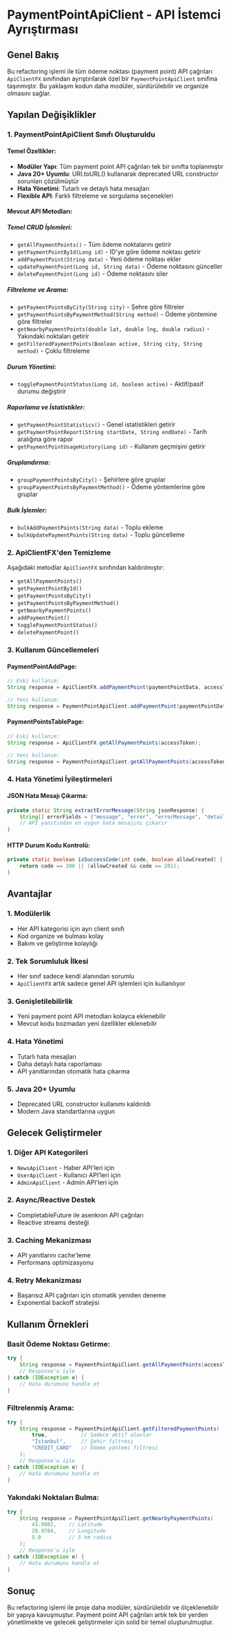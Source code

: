 # PaymentPointApiClient - API İstemci Ayrıştırması

## Genel Bakış

Bu refactoring işlemi ile tüm ödeme noktası (payment point) API çağrıları `ApiClientFX` sınıfından ayrıştırılarak özel bir `PaymentPointApiClient` sınıfına taşınmıştır. Bu yaklaşım kodun daha modüler, sürdürülebilir ve organize olmasını sağlar.

## Yapılan Değişiklikler

### 1. PaymentPointApiClient Sınıfı Oluşturuldu

#### Temel Özellikler:
- **Modüler Yapı**: Tüm payment point API çağrıları tek bir sınıfta toplanmıştır
- **Java 20+ Uyumlu**: URI.toURL() kullanarak deprecated URL constructor sorunları çözülmüştür
- **Hata Yönetimi**: Tutarlı ve detaylı hata mesajları
- **Flexible API**: Farklı filtreleme ve sorgulama seçenekleri

#### Mevcut API Metodları:

##### Temel CRUD İşlemleri:
- `getAllPaymentPoints()` - Tüm ödeme noktalarını getirir
- `getPaymentPointById(Long id)` - ID'ye göre ödeme noktası getirir
- `addPaymentPoint(String data)` - Yeni ödeme noktası ekler
- `updatePaymentPoint(Long id, String data)` - Ödeme noktasını günceller
- `deletePaymentPoint(Long id)` - Ödeme noktasını siler

##### Filtreleme ve Arama:
- `getPaymentPointsByCity(String city)` - Şehre göre filtreler
- `getPaymentPointsByPaymentMethod(String method)` - Ödeme yöntemine göre filtreler
- `getNearbyPaymentPoints(double lat, double lng, double radius)` - Yakındaki noktaları getirir
- `getFilteredPaymentPoints(Boolean active, String city, String method)` - Çoklu filtreleme

##### Durum Yönetimi:
- `togglePaymentPointStatus(Long id, boolean active)` - Aktif/pasif durumu değiştirir

##### Raporlama ve İstatistikler:
- `getPaymentPointStatistics()` - Genel istatistikleri getirir
- `getPaymentPointReport(String startDate, String endDate)` - Tarih aralığına göre rapor
- `getPaymentPointUsageHistory(Long id)` - Kullanım geçmişini getirir

##### Gruplandırma:
- `groupPaymentPointsByCity()` - Şehirlere göre gruplar
- `groupPaymentPointsByPaymentMethod()` - Ödeme yöntemlerine göre gruplar

##### Bulk İşlemler:
- `bulkAddPaymentPoints(String data)` - Toplu ekleme
- `bulkUpdatePaymentPoints(String data)` - Toplu güncelleme

### 2. ApiClientFX'den Temizleme

Aşağıdaki metodlar `ApiClientFX` sınıfından kaldırılmıştır:
- `getAllPaymentPoints()`
- `getPaymentPointById()`
- `getPaymentPointsByCity()`
- `getPaymentPointsByPaymentMethod()`
- `getNearbyPaymentPoints()`
- `addPaymentPoint()`
- `togglePaymentPointStatus()`
- `deletePaymentPoint()`

### 3. Kullanım Güncellemeleri

#### PaymentPointAddPage:
```java
// Eski kullanım:
String response = ApiClientFX.addPaymentPoint(paymentPointData, accessToken);

// Yeni kullanım:
String response = PaymentPointApiClient.addPaymentPoint(paymentPointData, accessToken);
```

#### PaymentPointsTablePage:
```java
// Eski kullanım:
String response = ApiClientFX.getAllPaymentPoints(accessToken);

// Yeni kullanım:
String response = PaymentPointApiClient.getAllPaymentPoints(accessToken);
```

### 4. Hata Yönetimi İyileştirmeleri

#### JSON Hata Mesajı Çıkarma:
```java
private static String extractErrorMessage(String jsonResponse) {
    String[] errorFields = {"message", "error", "errorMessage", "detail", "description"};
    // API yanıtından en uygun hata mesajını çıkarır
}
```

#### HTTP Durum Kodu Kontrolü:
```java
private static boolean isSuccessCode(int code, boolean allowCreated) {
    return code == 200 || (allowCreated && code == 201);
}
```

## Avantajlar

### 1. **Modülerlik**
- Her API kategorisi için ayrı client sınıfı
- Kod organize ve bulması kolay
- Bakım ve geliştirme kolaylığı

### 2. **Tek Sorumluluk İlkesi**
- Her sınıf sadece kendi alanından sorumlu
- `ApiClientFX` artık sadece genel API işlemleri için kullanılıyor

### 3. **Genişletilebilirlik**
- Yeni payment point API metodları kolayca eklenebilir
- Mevcut kodu bozmadan yeni özellikler eklenebilir

### 4. **Hata Yönetimi**
- Tutarlı hata mesajları
- Daha detaylı hata raporlaması
- API yanıtlarından otomatik hata çıkarma

### 5. **Java 20+ Uyumlu**
- Deprecated URL constructor kullanımı kaldırıldı
- Modern Java standartlarına uygun

## Gelecek Geliştirmeler

### 1. **Diğer API Kategorileri**
- `NewsApiClient` - Haber API'leri için
- `UserApiClient` - Kullanıcı API'leri için
- `AdminApiClient` - Admin API'leri için

### 2. **Async/Reactive Destek**
- CompletableFuture ile asenkron API çağrıları
- Reactive streams desteği

### 3. **Caching Mekanizması**
- API yanıtlarını cache'leme
- Performans optimizasyonu

### 4. **Retry Mekanizması**
- Başarısız API çağrıları için otomatik yeniden deneme
- Exponential backoff stratejisi

## Kullanım Örnekleri

### Basit Ödeme Noktası Getirme:
```java
try {
    String response = PaymentPointApiClient.getAllPaymentPoints(accessToken);
    // Response'u işle
} catch (IOException e) {
    // Hata durumunu handle et
}
```

### Filtrelenmiş Arama:
```java
try {
    String response = PaymentPointApiClient.getFilteredPaymentPoints(
        true,           // Sadece aktif olanlar
        "İstanbul",     // Şehir filtresi
        "CREDIT_CARD"   // Ödeme yöntemi filtresi
    );
    // Response'u işle
} catch (IOException e) {
    // Hata durumunu handle et
}
```

### Yakındaki Noktaları Bulma:
```java
try {
    String response = PaymentPointApiClient.getNearbyPaymentPoints(
        41.0082,    // Latitude
        28.9784,    // Longitude
        5.0         // 5 km radius
    );
    // Response'u işle
} catch (IOException e) {
    // Hata durumunu handle et
}
```

## Sonuç

Bu refactoring işlemi ile proje daha modüler, sürdürülebilir ve ölçeklenebilir bir yapıya kavuşmuştur. Payment point API çağrıları artık tek bir yerden yönetilmekte ve gelecek geliştirmeler için solid bir temel oluşturulmuştur.
